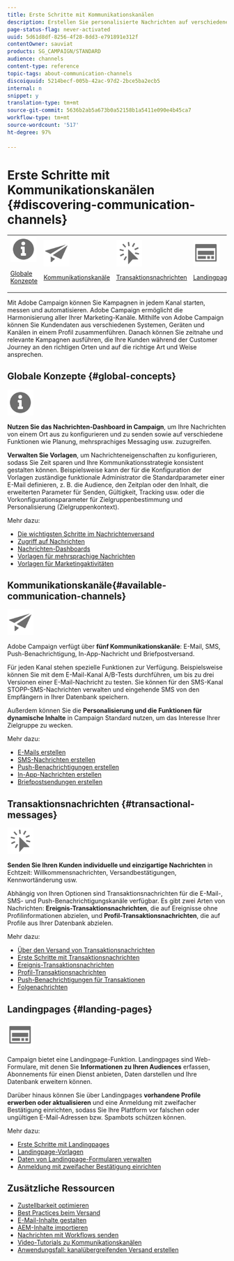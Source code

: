 ```yaml
---
title: Erste Schritte mit Kommunikationskanälen
description: Erstellen Sie personalisierte Nachrichten auf verschiedenen Kanälen, verwenden Sie Vorlagen, erstellen Sie Landingpages und überprüfen Sie Best Practices.
page-status-flag: never-activated
uuid: 5d61d8df-8256-4f28-8dd3-e791891e312f
contentOwner: sauviat
products: SG_CAMPAIGN/STANDARD
audience: channels
content-type: reference
topic-tags: about-communication-channels
discoiquuid: 5214becf-005b-42ac-97d2-2bce5ba2ecb5
internal: n
snippet: y
translation-type: tm+mt
source-git-commit: 5636b2ab5a673b0a52158b1a5411e090e4b45ca7
workflow-type: tm+mt
source-wordcount: '517'
ht-degree: 97%

---
```



# Erste Schritte mit Kommunikationskanälen {#discovering-communication-channels}

<table>
<tr>
<td><img src="assets/do-not-localize/icon_concepts.svg" width="60px"><p><a href="#global-concepts">Globale Konzepte</a></p></td>
<td><img src="assets/do-not-localize/icon_channels.svg" width="60px"><p><a href="#available-communication-channels">Kommunikationskanäle</a></p></td>
<td><img src="assets/do-not-localize/icon_transactional.svg" width="60px"><p><a href="#transactional-messages">Transaktionsnachrichten</a></p></td>
<td><img src="assets/do-not-localize/icon_landing.svg" width="60px"><p><a href="#landing-pages">Landingpages </a></p></td></tr>
</table>

Mit Adobe Campaign können Sie Kampagnen in jedem Kanal starten, messen und automatisieren.
Adobe Campaign ermöglicht die Harmonisierung aller Ihrer Marketing-Kanäle. Mithilfe von Adobe Campaign können Sie Kundendaten aus verschiedenen Systemen, Geräten und Kanälen in einem Profil zusammenführen. Danach können Sie zeitnahe und relevante Kampagnen ausführen, die Ihre Kunden während der Customer Journey an den richtigen Orten und auf die richtige Art und Weise ansprechen.

## Globale Konzepte {#global-concepts}

<img src="assets/do-not-localize/icon_concepts.svg" width="60px">

**Nutzen Sie das Nachrichten-Dashboard in Campaign**, um Ihre Nachrichten von einem Ort aus zu konfigurieren und zu senden sowie auf verschiedene Funktionen wie Planung, mehrsprachiges Messaging usw. zuzugreifen.

**Verwalten Sie Vorlagen**, um Nachrichteneigenschaften zu konfigurieren, sodass Sie Zeit sparen und Ihre Kommunikationsstrategie konsistent gestalten können. Beispielsweise kann der für die Konfiguration der Vorlagen zuständige funktionale Administrator die Standardparameter einer E-Mail definieren, z. B. die Audience, den Zeitplan oder den Inhalt, die erweiterten Parameter für Senden, Gültigkeit, Tracking usw. oder die Vorkonfigurationsparameter für Zielgruppenbestimmung und Personalisierung (Zielgruppenkontext).

Mehr dazu:

* [Die wichtigsten Schritte im Nachrichtenversand](../../channels/using/key-steps-to-send-a-message.md)
* [Zugriff auf Nachrichten](../../channels/using/accessing-messages.md)
* [Nachrichten-Dashboards](../../channels/using/message-dashboard.md)
* [Vorlagen für mehrsprachige Nachrichten](../../channels/using/multilingual-messages-template.md)
* [Vorlagen für Marketingaktivitäten](../../start/using/marketing-activity-templates.md)

## Kommunikationskanäle{#available-communication-channels}

<img src="assets/do-not-localize/icon_channels.svg"  width="60px">

Adobe Campaign verfügt über **fünf Kommunikationskanäle**: E-Mail, SMS, Push-Benachrichtigung, In-App-Nachricht und Briefpostversand.

Für jeden Kanal stehen spezielle Funktionen zur Verfügung. Beispielsweise können Sie mit dem E-Mail-Kanal A/B-Tests durchführen, um bis zu drei Versionen einer E-Mail-Nachricht zu testen. Sie können für den SMS-Kanal STOPP-SMS-Nachrichten verwalten und eingehende SMS von den Empfängern in Ihrer Datenbank speichern.

Außerdem können Sie die **Personalisierung und die Funktionen für dynamische Inhalte** in Campaign Standard nutzen, um das Interesse Ihrer Zielgruppe zu wecken.

Mehr dazu:

* [E-Mails erstellen](../../channels/using/about-emails.md)
* [SMS-Nachrichten erstellen](../../channels/using/about-sms-messages.md)
* [Push-Benachrichtigungen erstellen](../../channels/using/about-push-notifications.md)
* [In-App-Nachrichten erstellen](../../channels/using/about-in-app-messaging.md)
* [Briefpostsendungen erstellen](../../channels/using/about-direct-mail.md)

## Transaktionsnachrichten {#transactional-messages}

<img src="assets/do-not-localize/icon_transactional.svg" width="60px">

**Senden Sie Ihren Kunden individuelle und einzigartige Nachrichten** in Echtzeit: Willkommensnachrichten, Versandbestätigungen, Kennwortänderung usw.

Abhängig von Ihren Optionen sind Transaktionsnachrichten für die E-Mail-, SMS- und Push-Benachrichtigungskanäle verfügbar. Es gibt zwei Arten von Nachrichten: **Ereignis-Transaktionsnachrichten**, die auf Ereignisse ohne Profilinformationen abzielen, und **Profil-Transaktionsnachrichten**, die auf Profile aus Ihrer Datenbank abzielen.

Mehr dazu:

* [Über den Versand von Transaktionsnachrichten](../../channels/using/getting-started-with-transactional-msg.md)
* [Erste Schritte mit Transaktionsnachrichten](../../channels/using/getting-started-with-transactional-msg.md)
* [Ereignis-Transaktionsnachrichten](../../channels/using/event-transactional-messages.md)
* [Profil-Transaktionsnachrichten](../../channels/using/profile-transactional-messages.md)
* [Push-Benachrichtigungen für Transaktionen](../../channels/using/transactional-push-notifications.md)
* [Folgenachrichten](../../channels/using/follow-up-messages.md)

## Landingpages {#landing-pages}

<img src="assets/do-not-localize/icon_landing.svg" width="60px">

Campaign bietet eine Landingpage-Funktion. Landingpages sind Web-Formulare, mit denen Sie **Informationen zu Ihren Audiences** erfassen, Abonnements für einen Dienst anbieten, Daten darstellen und Ihre Datenbank erweitern können.

Darüber hinaus können Sie über Landingpages **vorhandene Profile erwerben oder aktualisieren** und eine Anmeldung mit zweifacher Bestätigung einrichten, sodass Sie Ihre Plattform vor falschen oder ungültigen E-Mail-Adressen bzw. Spambots schützen können.

Mehr dazu:

* [Erste Schritte mit Landingpages](../../channels/using/getting-started-with-landing-pages.md)
* [Landingpage-Vorlagen](../../channels/using/landing-page-templates.md)
* [Daten von Landingpage-Formularen verwalten](../../channels/using/managing-landing-page-form-data.md)
* [Anmeldung mit zweifacher Bestätigung einrichten](../../channels/using/setting-up-a-double-opt-in-process.md)

## Zusätzliche Ressourcen

* [Zustellbarkeit optimieren](../../sending/using/about-deliverability.md)
* [Best Practices beim Versand](../../sending/using/delivery-best-practices.md)
* [E-Mail-Inhalte gestalten](../../designing/using/designing-content-in-adobe-campaign.md)
* [AEM-Inhalte importieren](../../integrating/using/creating-email-experience-manager.md)
* [Nachrichten mit Workflows senden](../../automating/using/about-channel-activities.md)
* [Video-Tutorials zu Kommunikationskanälen](https://docs.adobe.com/content/help/de-DE/campaign-standard-learn/tutorials/communication-channels/email/create-email-from-homepage.html)
* [Anwendungsfall: kanalübergreifenden Versand erstellen](../../automating/using/workflow-cross-channel-delivery.md)
